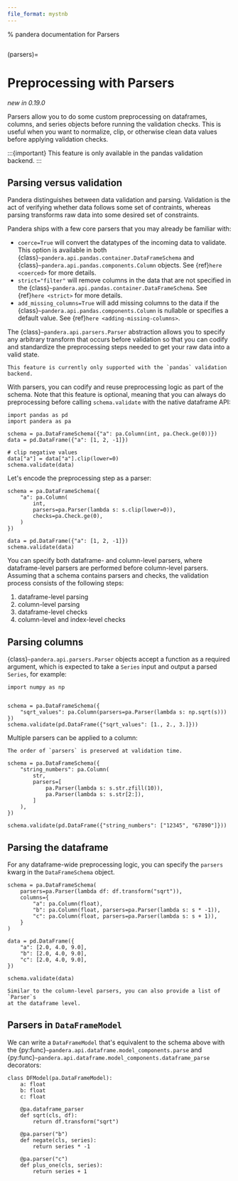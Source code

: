 ```yaml
---
file_format: mystnb
---
```


% pandera documentation for Parsers

```{currentmodule} pandera
```

(parsers)=

# Preprocessing with Parsers

*new in 0.19.0*

Parsers allow you to do some custom preprocessing on dataframes, columns, and
series objects before running the validation checks. This is useful when you want
to normalize, clip, or otherwise clean data values before applying validation
checks.

:::{important}
This feature is only available in the pandas validation backend.
:::

## Parsing versus validation

Pandera distinguishes between data validation and parsing. Validation is the act
of verifying whether data follows some set of contraints, whereas parsing transforms
raw data into some desired set of constraints.

Pandera ships with a few core parsers that you may already be familiar with:

- `coerce=True` will convert the datatypes of the incoming data to validate.
  This option is available in both {class}`~pandera.api.pandas.container.DataFrameSchema`
  and {class}`~pandera.api.pandas.components.Column` objects. See {ref}`here <coerced>`
  for more details.
- `strict="filter"` will remove columns in the data that are not specified in
  the {class}`~pandera.api.pandas.container.DataFrameSchema`. See {ref}`here <strict>`
  for more details.
- `add_missing_columns=True` will add missing columns to the data if the
  {class}`~pandera.api.pandas.components.Column` is nullable or specifies a
   default value. See {ref}`here <adding-missing-columns>`.

The {class}`~pandera.api.parsers.Parser` abstraction allows you to specify any
arbitrary transform that occurs before validation so that you can codify
and standardize the preprocessing steps needed to get your raw data into a valid
state.

```{important}
This feature is currently only supported with the `pandas` validation backend.
```

With parsers, you can codify and reuse preprocessing logic as part of the schema.
Note that this feature is optional, meaning that you can always do preprocessing
before calling `schema.validate` with the native dataframe API:

```{code-cell} python
import pandas as pd
import pandera as pa

schema = pa.DataFrameSchema({"a": pa.Column(int, pa.Check.ge(0))})
data = pd.DataFrame({"a": [1, 2, -1]})

# clip negative values
data["a"] = data["a"].clip(lower=0)
schema.validate(data)
```

Let's encode the preprocessing step as a parser:

```{code-cell} python
schema = pa.DataFrameSchema({
    "a": pa.Column(
        int,
        parsers=pa.Parser(lambda s: s.clip(lower=0)),
        checks=pa.Check.ge(0),
    )
})

data = pd.DataFrame({"a": [1, 2, -1]})
schema.validate(data)
```

You can specify both dataframe- and column-level parsers, where
dataframe-level parsers are performed before column-level parsers. Assuming
that a schema contains parsers and checks, the validation process consists of
the following steps:

1. dataframe-level parsing
2. column-level parsing
3. dataframe-level checks
4. column-level and index-level checks


## Parsing columns

{class}`~pandera.api.parsers.Parser` objects accept a function as a required
argument, which is expected to take a `Series` input and output a parsed
`Series`, for example:

```{code-cell} python
import numpy as np


schema = pa.DataFrameSchema({
    "sqrt_values": pa.Column(parsers=pa.Parser(lambda s: np.sqrt(s)))
})
schema.validate(pd.DataFrame({"sqrt_values": [1., 2., 3.]}))
```

Multiple parsers can be applied to a column:

```{important}
The order of `parsers` is preserved at validation time.
```

```{code-cell} python
schema = pa.DataFrameSchema({
    "string_numbers": pa.Column(
        str,
        parsers=[
            pa.Parser(lambda s: s.str.zfill(10)),
            pa.Parser(lambda s: s.str[2:]),
        ]
    ),
})

schema.validate(pd.DataFrame({"string_numbers": ["12345", "67890"]}))
```

## Parsing the dataframe

For any dataframe-wide preprocessing logic, you can specify the `parsers`
kwarg in the `DataFrameSchema` object.

```{code-cell} python
schema = pa.DataFrameSchema(
    parsers=pa.Parser(lambda df: df.transform("sqrt")),
    columns={
        "a": pa.Column(float),
        "b": pa.Column(float, parsers=pa.Parser(lambda s: s * -1)),
        "c": pa.Column(float, parsers=pa.Parser(lambda s: s + 1)),
    }
)

data = pd.DataFrame({
    "a": [2.0, 4.0, 9.0],
    "b": [2.0, 4.0, 9.0],
    "c": [2.0, 4.0, 9.0],
})

schema.validate(data)
```

```{note}
Similar to the column-level parsers, you can also provide a list of `Parser`s
at the dataframe level.
```

## Parsers in `DataFrameModel`

We can write a `DataFrameModel` that's equivalent to the schema above with the
{py:func}`~pandera.api.dataframe.model_components.parse` and
{py:func}`~pandera.api.dataframe.model_components.dataframe_parse`  decorators:

```{code-cell} python
class DFModel(pa.DataFrameModel):
    a: float
    b: float
    c: float

    @pa.dataframe_parser
    def sqrt(cls, df):
        return df.transform("sqrt")

    @pa.parser("b")
    def negate(cls, series):
        return series * -1

    @pa.parser("c")
    def plus_one(cls, series):
        return series + 1
```
